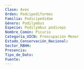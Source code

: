 ```yaml
---
Clase: Aves
Orden: Podcipediformes
Familia: Podicipedidae
Género: Podilymbus
Especie: Podilymbus podiceps
Nombre_Común: Picurio
Categoría_UICN: Preocupación Menor
Estado_Conservación_Nacional: 
Sector_RBHH: 
Presencia: 
Tipo_de_Dato: 
Fuente: 
---
```

